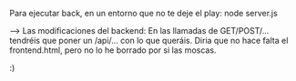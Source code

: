Para ejecutar back, en un entorno que no te deje el play:
node server.js

--> Las modificaciones del backend: En las llamadas de GET/POST/... tendréis que poner un /api/... con lo que queráis.
Diria que no hace falta el frontend.html, pero no lo he borrado por si las moscas. 

:) 